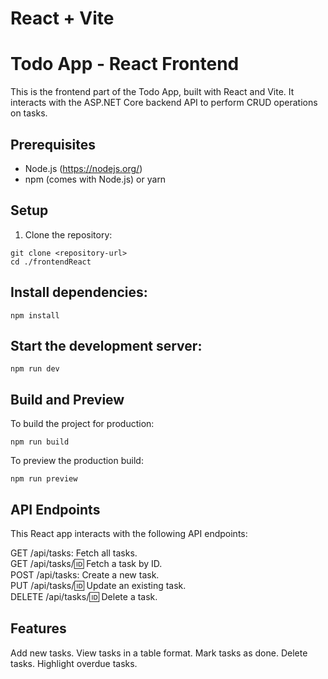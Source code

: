 # React + Vite

# Todo App - React Frontend

This is the frontend part of the Todo App, built with React and Vite. It interacts with the ASP.NET Core backend API to perform CRUD operations on tasks.

## Prerequisites

- Node.js (https://nodejs.org/)
- npm (comes with Node.js) or yarn

## Setup

1. Clone the repository:

```
git clone <repository-url>
cd ./frontendReact
```

## Install dependencies:

```
npm install
```

## Start the development server:

```
npm run dev
```

## Build and Preview
To build the project for production:

```
npm run build
```

To preview the production build:

```
npm run preview
```

## API Endpoints  
This React app interacts with the following API endpoints:

GET /api/tasks: Fetch all tasks.  
GET /api/tasks/:id: Fetch a task by ID.  
POST /api/tasks: Create a new task.  
PUT /api/tasks/:id: Update an existing task.  
DELETE /api/tasks/:id: Delete a task.  

## Features  
Add new tasks.
View tasks in a table format.
Mark tasks as done.
Delete tasks.
Highlight overdue tasks.



